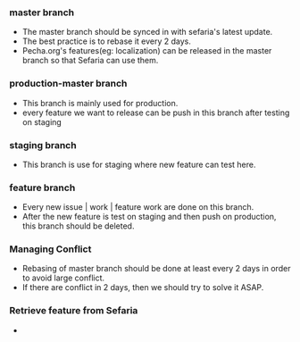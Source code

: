 ### master branch

- The master branch should be synced in with sefaria's latest update. 
- The best practice is to rebase it every 2 days.
- Pecha.org's features(eg: localization) can be released in the master branch so that Sefaria can use them.


### production-master branch

- This branch is mainly used for production.
- every feature we want to release can be push in this branch after testing on staging


### staging branch

- This branch is use for staging where new feature can test here.


### feature branch

- Every new issue | work | feature work are done on this branch.
- After the new feature is test on staging and then push on production, this branch should be deleted.


### Managing Conflict

- Rebasing of master branch should be done at least every 2 days in order to avoid large conflict.
- If there are conflict in 2 days, then we should try to solve it ASAP.


### Retrieve feature from Sefaria 

- 